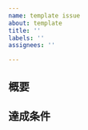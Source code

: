 ```yaml
---
name: template issue
about: template
title: ''
labels: ''
assignees: ''

---
```


## 概要
<!-- issueの概要について -->

## 達成条件
<!-- このタスクの達成条件について -->
